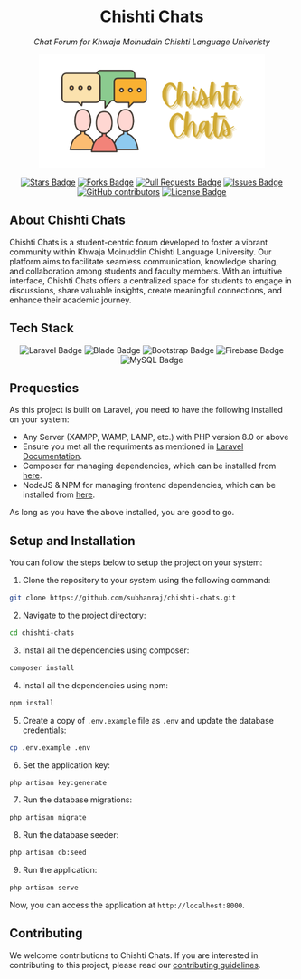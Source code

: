 <h1 align="center">Chishti Chats</h1>
<p align="center"><i>Chat Forum for Khwaja Moinuddin Chishti Language Univeristy</i></p>

<p align="center"><a href="#" target="_blank"><img src="public/assets/images/logo/logo-full.png" width="400" alt="Chishti Chats Logo"></a></p>

<div align="center">
  <a href="https://github.com/SubhanRaj/Chishti-Chats/stargazers"><img src="https://img.shields.io/github/stars/SubhanRaj/Chishti-Chats" alt="Stars Badge"/></a>
<a href="https://github.com/SubhanRaj/Chishti-Chats/network/members"><img src="https://img.shields.io/github/forks/SubhanRaj/Chishti-Chats" alt="Forks Badge"/></a>
<a href="https://github.com/SubhanRaj/Chishti-Chats/pulls"><img src="https://img.shields.io/github/issues-pr/SubhanRaj/Chishti-Chats" alt="Pull Requests Badge"/></a>
<a href="https://github.com/SubhanRaj/Chishti-Chats/issues"><img src="https://img.shields.io/github/issues/SubhanRaj/Chishti-Chats" alt="Issues Badge"/></a>
<a href="https://github.com/SubhanRaj/Chishti-Chats/graphs/contributors"><img alt="GitHub contributors" src="https://img.shields.io/github/contributors/SubhanRaj/Chishti-Chats?color=2b9348"></a>
<a href="https://github.com/SubhanRaj/Chishti-Chats/blob/master/LICENSE"><img src="https://img.shields.io/github/license/SubhanRaj/Chishti-Chats?color=2b9348" alt="License Badge"/></a>
</div>

## About Chishti Chats

Chishti Chats is a student-centric forum developed to foster a vibrant community within Khwaja Moinuddin Chishti Language University. Our platform aims to facilitate seamless communication, knowledge sharing, and collaboration among students and faculty members. With an intuitive interface, Chishti Chats offers a centralized space for students to engage in discussions, share valuable insights, create meaningful connections, and enhance their academic journey.

## Tech Stack


<div align="center">
<!-- laravel -->
<img src="https://img.shields.io/badge/laravel-FF2D20?style=for-the-badge&logo=laravel&logoColor=white" alt="Laravel Badge"/>
<!-- blade -->
<img src="https://img.shields.io/badge/blade-FF2D20?style=for-the-badge&logo=laravel&logoColor=white" alt="Blade Badge"/>
<!-- bootstrap -->
<img src="https://img.shields.io/badge/bootstrap-7952B3?style=for-the-badge&logo=bootstrap&logoColor=white" alt="Bootstrap Badge"/>
<!-- firebase -->
<img src="https://img.shields.io/badge/firebase-FFCA28?style=for-the-badge&logo=firebase&logoColor=white" alt="Firebase Badge"/>
<!-- mysql -->
<img src="https://img.shields.io/badge/mysql-4479A1?style=for-the-badge&logo=mysql&logoColor=white" alt="MySQL Badge"/>
</div>

## Prequesties

As this project is built on Laravel, you need to have the following installed on your system:

- Any Server (XAMPP, WAMP, LAMP, etc.) with PHP version 8.0 or above
- Ensure you met all the requriments as mentioned in [Laravel Documentation](https://laravel.com/docs/10.x/deployment#server-requirements).
- Composer for managing dependencies, which can be installed from [here](https://getcomposer.org/download/).
- NodeJS & NPM for managing frontend dependencies, which can be installed from [here](https://nodejs.org/en/download/).

As long as you have the above installed, you are good to go.

## Setup and Installation

You can follow the steps below to setup the project on your system:

1. Clone the repository to your system using the following command:

```bash
git clone https://github.com/subhanraj/chishti-chats.git
```

2. Navigate to the project directory:

```bash
cd chishti-chats
```

3. Install all the dependencies using composer:

```bash
composer install
```
4. Install all the dependencies using npm:

```bash
npm install
```

5. Create a copy of `.env.example` file as `.env` and update the database credentials:

```bash
cp .env.example .env
```

6. Set the application key:

```bash
php artisan key:generate
```
7. Run the database migrations:

```bash
php artisan migrate
```
8. Run the database seeder:

```bash
php artisan db:seed
```
9. Run the application:

```bash
php artisan serve
```

Now, you can access the application at `http://localhost:8000`.

## Contributing

We welcome contributions to Chishti Chats. If you are interested in contributing to this project, please read our [contributing guidelines](CONTRIBUTING.md).


